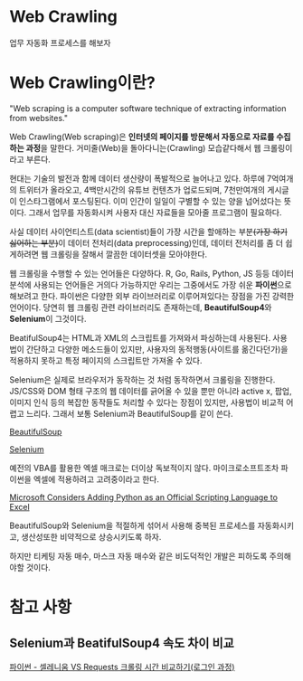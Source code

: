 # Web Crawling

업무 자동화 프로세스를 해보자

# Web Crawling이란?

"Web scraping is a computer software technique of extracting information from websites."

Web Crawling(Web scraping)은 **인터넷의 페이지를 방문해서 자동으로 자료를 수집하는 과정**을 말한다. 거미줄(Web)을 돌아다니는(Crawling) 모습같다해서 웹 크롤링이라고 부른다.

현대는 기술의 발전과 함께 데이터 생산량이 폭발적으로 늘어나고 있다. 하루에 7억여개의 트위터가 올라오고, 4백만시간의 유튜브 컨텐츠가 업로드되며, 7천만여개의 게시글이 인스타그램에서 포스팅된다. 이미 인간이 일일이 구별할 수 있는 양을 넘어섰다는 뜻이다. 그래서 업무를 자동화시켜 사용자 대신 자료들을 모아줄 프로그램이 필요하다.

사실 데이터 사이언티스트(data scientist)들이 가장 시간을 할애하는 부분~~(가장 하기 싫어하는 부분)~~이 데이터 전처리(data preprocessing)인데, 데이터 전처리를 좀 더 쉽게하려면 웹 크롤링을 잘해서 깔끔한 데이터셋을 모아야한다. 

웹 크롤링을 수행할 수 있는 언어들은 다양하다. R, Go, Rails, Python, JS 등등 데이터 분석에 사용되는 언어들은 거의다 가능하지만 우리는 그중에서도 가장 쉬운 **파이썬**으로 해보려고 한다. 파이썬은 다양한 외부 라이브러리로 이루어져있다는 장점을 가진 강력한 언어이다. 당연히 웹 크롤링 관련 라이브러리도 존재하는데, **BeautifulSoup4**와 **Selenium**이 그것이다.

BeatifulSoup4는 HTML과 XML의 스크립트를 가져와서 파싱하는데 사용된다. 사용법이 간단하고 다양한 메소드들이 있지만, 사용자의 동적행동(사이트를 옮긴다던가)을 적용하지 못하고 특정 페이지의 스크립트만 가져올 수 있다.

Selenium은 실제로 브라우저가 동작하는 것 처럼 동작하면서 크롤링을 진행한다. JS/CSS와 DOM 형태 구조의 웹 데이터를 긁어올 수 있을 뿐만 아니라 active x, 팝업, 이미지 인식 등의 복잡한 동작들도 처리할 수 있다는 장점이 있지만, 사용법이 비교적 어렵고 느리다. 그래서 보통 Selenium과 BeautifulSoup를 같이 쓴다.

[BeautifulSoup](Web%20Crawling%2023f2f76b83b9459298a9819d679dda81/BeautifulSoup%20be1cde265951473282384baebecf6069.md)

[Selenium](Web%20Crawling%2023f2f76b83b9459298a9819d679dda81/Selenium%200c5b61217a07451e83ad495bf69c2b2e.md)

예전의 VBA를 활용한 엑셀 매크로는 더이상 독보적이지 않다. 마이크로소프트조차 파이썬을 엑셀에 적용하려고 고려중이라고 한다.

[Microsoft Considers Adding Python as an Official Scripting Language to Excel](https://www.bleepingcomputer.com/news/microsoft/microsoft-considers-adding-python-as-an-official-scripting-language-to-excel/)

BeautifulSoup와 Selenium을 적절하게 섞어서 사용해 중복된 프로세스를 자동화시키고, 생산성또한 비약적으로 상승시키도록 하자. 

하지만 티케팅 자동 매수, 마스크 자동 매수와 같은 비도덕적인 개발은 피하도록 주의해야할 것이다.

# 참고 사항

## Selenium과 BeatifulSoup4 속도 차이 비교

[파이썬 - 셀레니움 VS Requests 크롤링 시간 비교하기(로그인 과정)](http://blog.naver.com/PostView.nhn?blogId=popqser2&logNo=221430894929&categoryNo=0&parentCategoryNo=0&viewDate=&currentPage=1&postListTopCurrentPage=1&from=postView)